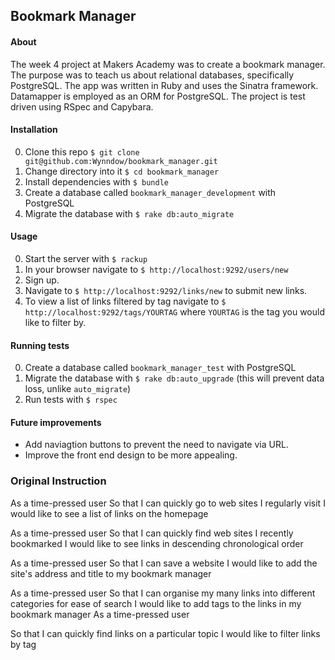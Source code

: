 ## Bookmark Manager

#### About

The week 4 project at Makers Academy was to create a bookmark manager. The purpose was to teach us about relational databases, specifically PostgreSQL. The app was written in Ruby and uses the Sinatra framework. Datamapper is employed as an ORM for PostgreSQL. The project is test driven using RSpec and Capybara.

#### Installation

0. Clone this repo `$ git clone git@github.com:Wynndow/bookmark_manager.git`
0. Change directory into it `$ cd bookmark_manager`
0. Install dependencies with `$ bundle`
0. Create a database called `bookmark_manager_development` with PostgreSQL
0. Migrate the database with `$ rake db:auto_migrate`

#### Usage

0. Start the server with `$ rackup`
0. In your browser navigate to `$ http://localhost:9292/users/new`
0. Sign up.
0. Navigate to `$ http://localhost:9292/links/new` to submit new links.
0. To view a list of links filtered by tag navigate to `$ http://localhost:9292/tags/YOURTAG` where `YOURTAG` is the tag you would like to filter by.

#### Running tests

0. Create a database called `bookmark_manager_test` with PostgreSQL
0. Migrate the database with `$ rake db:auto_upgrade` (this will prevent data loss, unlike `auto_migrate`)
0. Run tests with `$ rspec`

#### Future improvements
- Add naviagtion buttons to prevent the need to navigate via URL.
- Improve the front end design to be more appealing.

### Original Instruction

As a time-pressed user
So that I can quickly go to web sites I regularly visit
I would like to see a list of links on the homepage

As a time-pressed user
So that I can quickly find web sites I recently bookmarked
I would like to see links in descending chronological order

As a time-pressed user
So that I can save a website
I would like to add the site's address and title to my bookmark manager

As a time-pressed user
So that I can organise my many links into different categories for ease of search
I would like to add tags to the links in my bookmark manager
As a time-pressed user

So that I can quickly find links on a particular topic
I would like to filter links by tag
